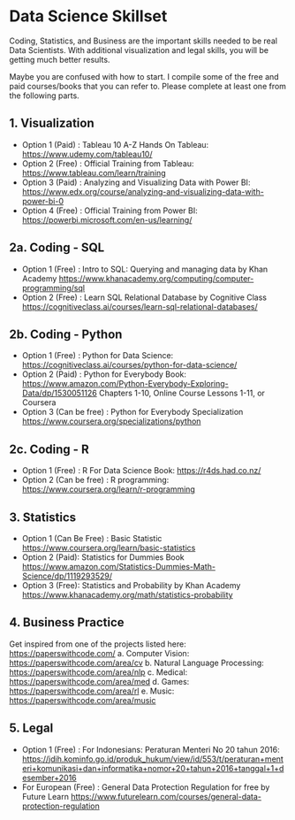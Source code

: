 # Data Science Skillset 

Coding, Statistics, and Business are the important skills needed to be real Data Scientists. With additional visualization and legal skills, you will be getting much better results. 

Maybe you are confused with how to start. I compile some of the free and paid courses/books that you can refer to. Please complete at least one from the following parts. 

## 1. Visualization 
- Option 1 (Paid) : Tableau 10 A-Z Hands On Tableau: https://www.udemy.com/tableau10/
- Option 2 (Free) : Official Training from Tableau: https://www.tableau.com/learn/training
- Option 3 (Paid) : Analyzing and Visualizing Data with Power BI: https://www.edx.org/course/analyzing-and-visualizing-data-with-power-bi-0
- Option 4 (Free) : Official Training from Power BI: https://powerbi.microsoft.com/en-us/learning/

## 2a. Coding - SQL 
- Option 1 (Free) : Intro to SQL: Querying and managing data by Khan Academy https://www.khanacademy.org/computing/computer-programming/sql
- Option 2 (Free) : Learn SQL Relational Database by Cognitive Class https://cognitiveclass.ai/courses/learn-sql-relational-databases/

## 2b. Coding - Python 
- Option 1 (Free) : Python for Data Science: https://cognitiveclass.ai/courses/python-for-data-science/
- Option 2 (Paid) : Python for Everybody Book: https://www.amazon.com/Python-Everybody-Exploring-Data/dp/1530051126 Chapters 1-10, Online Course Lessons 1-11, or Coursera
- Option 3 (Can be free) : Python for Everybody Specialization https://www.coursera.org/specializations/python

## 2c. Coding - R 
- Option 1 (Free) : R For Data Science Book: https://r4ds.had.co.nz/
- Option 2 (Can be free) : R programming: https://www.coursera.org/learn/r-programming

## 3. Statistics 
- Option 1 (Can Be Free) : Basic Statistic https://www.coursera.org/learn/basic-statistics
- Option 2 (Paid): Statistics for Dummies Book https://www.amazon.com/Statistics-Dummies-Math-Science/dp/1119293529/
- Option 3 (Free): Statistics and Probability by Khan Academy https://www.khanacademy.org/math/statistics-probability

## 4. Business Practice
Get inspired from one of the projects listed here: https://paperswithcode.com/
a. Computer Vision: https://paperswithcode.com/area/cv
b. Natural Language Processing: https://paperswithcode.com/area/nlp
c. Medical: https://paperswithcode.com/area/med
d. Games: https://paperswithcode.com/area/rl
e. Music: https://paperswithcode.com/area/music 

## 5. Legal 
- Option 1 (Free) : For Indonesians: Peraturan Menteri No 20 tahun 2016: https://jdih.kominfo.go.id/produk_hukum/view/id/553/t/peraturan+menteri+komunikasi+dan+informatika+nomor+20+tahun+2016+tanggal+1+desember+2016
- For European (Free) : General Data Protection Regulation for free by Future Learn 
https://www.futurelearn.com/courses/general-data-protection-regulation

